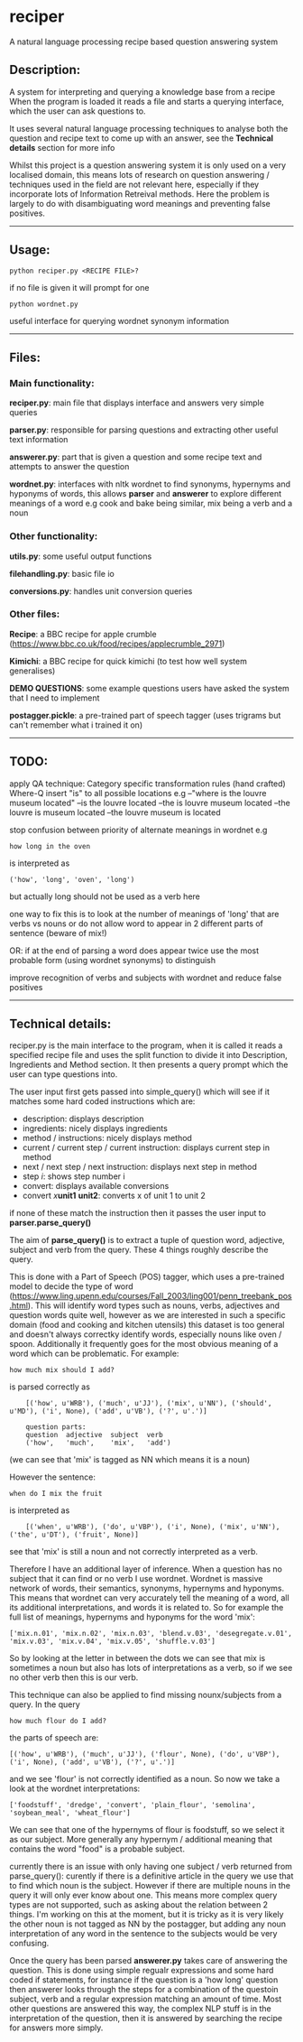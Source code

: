 # reciper
A natural language processing recipe based question answering system

## Description:

A system for interpreting and querying a knowledge base from a recipe
When the program is loaded it reads a file and starts a querying interface, which the 
user can ask questions to.

It uses several natural language processing techniques to analyse both the question and recipe text to come up with an answer, see the **Technical details** section for more info

Whilst this project is a question answering system it is only used on a very localised domain, this means lots of research on question answering / techniques used in the field are not relevant here, especially if they incorporate lots of Information Retreival methods. Here the problem is largely to do with disambiguating word meanings and preventing false positives.

-------------------------------------------------
## Usage:

	python reciper.py <RECIPE FILE>?

if no file is given it will prompt for one

	python wordnet.py

useful interface for querying wordnet synonym information


-------------------------------------------------
## Files:

### Main functionality:

**reciper.py**: main file that displays interface and answers very simple queries

**parser.py**: responsible for parsing questions and extracting other useful text information

**answerer.py**: part that is given a question and some recipe text and attempts to answer the question

**wordnet.py**: interfaces with nltk wordnet to find synonyms, hypernyms and hyponyms of words, this allows **parser** and **answerer** to explore different meanings of a word e.g cook and bake being similar, mix being a verb and a noun

### Other functionality:

**utils.py**: some useful output functions

**filehandling.py**: basic file io

**conversions.py**: handles unit conversion queries

### Other files:

**Recipe**: a BBC recipe for apple crumble (https://www.bbc.co.uk/food/recipes/applecrumble_2971)

**Kimichi**: a BBC recipe for quick kimichi (to test how well system generalises)

**DEMO QUESTIONS**: some example questions users have asked the system that I need to implement

**postagger.pickle**: a pre-trained part of speech tagger (uses trigrams but can't remember what i trained it on)

-------------------------------------------------

## TODO:

apply QA technique: Category specific transformation rules (hand crafted)
Where-Q insert "is" to all possible locations e.g
–"where is the louvre museum located" 
–is the louvre located
–the is louvre museum located 
–the louvre is museum located 
–the louvre museum is located

stop confusion between priority of alternate meanings in wordnet e.g

	how long in the oven

is interpreted as

	('how', 'long', 'oven', 'long')

but actually long should not be used as a verb here

one way to fix this is to look at the number of meanings of 'long' that are verbs vs nouns
or do not allow word to appear in 2 different parts of sentence (beware of mix!)

OR: if at the end of parsing a word does appear twice use the most probable form (using wordnet synonyms) to distinguish

improve recognition of verbs and subjects with wordnet and reduce false positives

-------------------------------------------------
## Technical details:

reciper.py is the main interface to the program, when it is called it reads a specified recipe file and uses the split function to divide it into Description, Ingredients and Method section. It then presents a query prompt which the user can type questions into.

The user input first gets passed into simple_query() which will see if it matches some hard coded instructions which are:

 - description: displays description
 - ingredients: nicely displays ingredients
 - method / instructions: nicely displays method
 - current / current step / current instruction: displays current step in method
 - next / next step / next instruction: displays next step in method
 - step *i*: shows step number i
 - convert: displays available conversions
 - convert *x***unit1** **unit2**: converts x of unit 1 to unit 2

if none of these match the instruction then it passes the user input to **parser.parse_query()**

The aim of **parse_query()** is to extract a tuple of question word, adjective, subject and verb from the query. These 4 things roughly describe the query. 

This is done with a Part of Speech (POS) tagger, which uses a pre-trained model to decide the type of word (https://www.ling.upenn.edu/courses/Fall_2003/ling001/penn_treebank_pos.html).
 This will identify word types such as nouns, verbs, adjectives and question words quite well, however as we are interested in such a specific domain (food and cooking and kitchen utensils) this dataset is too general and doesn't always correctky identify words, especially nouns like oven / spoon. Additionally it frequently goes for the most obvious meaning of a word which can be problematic. For example:

	how much mix should I add?


is parsed correctly as 

```
	[('how', u'WRB'), ('much', u'JJ'), ('mix', u'NN'), ('should', u'MD'), ('i', None), ('add', u'VB'), ('?', u'.')]

	question parts: 
	question  adjective  subject  verb
	('how',   'much',    'mix',   'add')

```
 
(we can see that 'mix' is tagged as NN which means it is a noun) 

However the sentence:

	when do I mix the fruit
is interpreted as
```
	[('when', u'WRB'), ('do', u'VBP'), ('i', None), ('mix', u'NN'), ('the', u'DT'), ('fruit', None)]
```

see that 'mix' is still a noun and not correctly interpreted as a verb.

Therefore I have an additional layer of inference. When a question has no subject that it can find or no verb I use wordnet.
Wordnet is massive network of words, their semantics, synonyms, hypernyms and hyponyms.
This means that wordnet can very accurately tell the meaning of a word, all its additional interpretations, and words it is related to. So for example the full list of meanings, hypernyms and hyponyms for the word 'mix': 
	
	['mix.n.01', 'mix.n.02', 'mix.n.03', 'blend.v.03', 'desegregate.v.01', 'mix.v.03', 'mix.v.04', 'mix.v.05', 'shuffle.v.03']

So by looking at the letter in between the dots we can see that mix is sometimes a noun but also has lots of interpretations as a verb, so if we see no other verb then this is our verb.

This technique can also be applied to find missing nounx/subjects from a query. In the query

	how much flour do I add?

the parts of speech are:

	[('how', u'WRB'), ('much', u'JJ'), ('flour', None), ('do', u'VBP'), ('i', None), ('add', u'VB'), ('?', u'.')]

and we see 'flour' is not correctly identified as a noun. So now we take a look at the wordnet interpretations:

	['foodstuff', 'dredge', 'convert', 'plain_flour', 'semolina', 'soybean_meal', 'wheat_flour']

We can see that one of the hypernyms of flour is foodstuff, so we select it as our subject. More generally any hypernym / additional meaning that contains the word "food" is a probable subject.

currently there is an issue with only having one subject / verb returned from parse_query(): curently if there is a definitive article in the query we use that to find which noun is the subject. However if there are multiple nouns in the query it will only ever know about one. This means more complex query types are not supported, such as asking about the relation between 2 things. I'm working on this at the moment, but it is tricky as it is very likely the other noun is not tagged as NN by the postagger, but adding any noun interpretation of any word in the sentence to the subjects would be very confusing.

Once the query has been parsed **answerer.py** takes care of answering the question. This is done using simple regualr expressions and some hard coded if statements, for instance if the question is a 'how long' question then answerer looks through the steps for a combination of the questoin subject, verb and a regular expression matching an amount of time. Most other questions are answered this way, the complex NLP stuff is in the interpretation of the question, then it is answered by searching the recipe for answers more simply.
